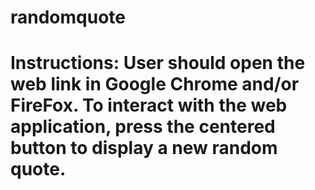# randomquote

# Instructions: User should open the web link in Google Chrome and/or FireFox. To interact with the web application, press the centered button to display a new random quote. 
